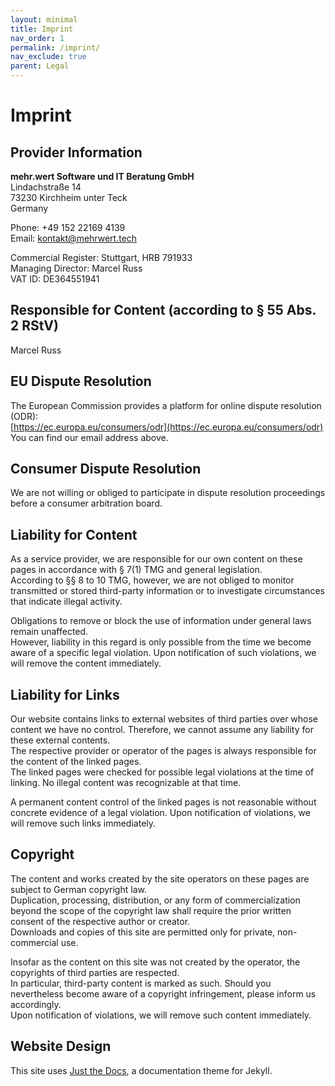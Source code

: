 ```yaml
---
layout: minimal
title: Imprint
nav_order: 1
permalink: /imprint/
nav_exclude: true
parent: Legal
---
```


# Imprint

## Provider Information

**mehr.wert Software und IT Beratung GmbH**  
Lindachstraße 14  
73230 Kirchheim unter Teck  
Germany  

Phone: +49 152 22169 4139  
Email: kontakt@mehrwert.tech  

Commercial Register: Stuttgart, HRB 791933  
Managing Director: Marcel Russ  
VAT ID: DE364551941  

## Responsible for Content (according to § 55 Abs. 2 RStV)

Marcel Russ

## EU Dispute Resolution

The European Commission provides a platform for online dispute resolution (ODR):  
[https://ec.europa.eu/consumers/odr](https://ec.europa.eu/consumers/odr)  
You can find our email address above.

## Consumer Dispute Resolution

We are not willing or obliged to participate in dispute resolution proceedings before a consumer arbitration board.

## Liability for Content

As a service provider, we are responsible for our own content on these pages in accordance with § 7(1) TMG and general legislation.  
According to §§ 8 to 10 TMG, however, we are not obliged to monitor transmitted or stored third-party information or to investigate circumstances that indicate illegal activity.

Obligations to remove or block the use of information under general laws remain unaffected.  
However, liability in this regard is only possible from the time we become aware of a specific legal violation. Upon notification of such violations, we will remove the content immediately.

## Liability for Links

Our website contains links to external websites of third parties over whose content we have no control. Therefore, we cannot assume any liability for these external contents.  
The respective provider or operator of the pages is always responsible for the content of the linked pages.  
The linked pages were checked for possible legal violations at the time of linking. No illegal content was recognizable at that time.

A permanent content control of the linked pages is not reasonable without concrete evidence of a legal violation. Upon notification of violations, we will remove such links immediately.

## Copyright

The content and works created by the site operators on these pages are subject to German copyright law.  
Duplication, processing, distribution, or any form of commercialization beyond the scope of the copyright law shall require the prior written consent of the respective author or creator.  
Downloads and copies of this site are permitted only for private, non-commercial use.

Insofar as the content on this site was not created by the operator, the copyrights of third parties are respected.  
In particular, third-party content is marked as such. Should you nevertheless become aware of a copyright infringement, please inform us accordingly.  
Upon notification of violations, we will remove such content immediately.

## Website Design

This site uses [Just the Docs](https://github.com/just-the-docs/just-the-docs), a documentation theme for Jekyll.